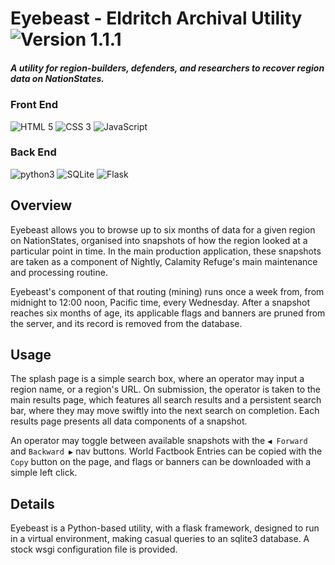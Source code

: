 # Eyebeast - Eldritch Archival Utility ![Version 1.1.1](https://img.shields.io/badge/Version-1.1.1-0099ff)
##### A utility for region-builders, defenders, and researchers to recover region data on NationStates.

### Front End
![HTML 5](https://img.shields.io/badge/-HTML5-E34F26?logo=html5&logoColor=white&style=flat) ![CSS 3](https://img.shields.io/badge/-CSS3-1572B6?logo=css3&logoColor=white&style=flat) ![JavaScript](https://img.shields.io/badge/-JavaScript-F7DF1E?logo=javascript&logoColor=white&style=flat)

### Back End
<img src="https://img.shields.io/badge/-Python%203-3776AB?logo=python&logoColor=white&style=flat" alt="python3"> <img src="https://img.shields.io/badge/-SQLite%203-003B57?logo=sqlite&logoColor=white&style=flat" alt="SQLite"> <img src="https://img.shields.io/badge/-Flask%203-000000?logo=flask&logoColor=white&style=flat" alt="Flask">


## Overview
Eyebeast allows you to browse up to six months of data for a given region on NationStates, organised into snapshots of how the region looked at a particular point in time. In the main production application, these snapshots are taken as a component of Nightly, Calamity Refuge's main maintenance and processing routine.

Eyebeast's component of that routing (mining) runs once a week from, from midnight to 12:00 noon, Pacific time, every Wednesday. After a snapshot reaches six months of age, its applicable flags and banners are pruned from the server, and its record is removed from the database.

## Usage
The splash page is a simple search box, where an operator may input a region name, or a region's URL. On submission, the operator is taken to the main results page, which features all search results and a persistent search bar, where they may move swiftly into the next search on completion. Each results page presents all data components of a snapshot.

An operator may toggle between available snapshots with the `◀ Forward` and `Backward ▶` nav buttons. World Factbook Entries can be copied with the `Copy` button on the page, and flags or banners can be downloaded with a simple left click.

## Details
Eyebeast is a Python-based utility, with a flask framework, designed to run in a virtual environment, making casual queries to an sqlite3 database. A stock wsgi configuration file is provided.